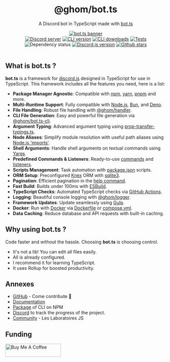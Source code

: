 <div align="center">
  <h1> @ghom/bot.ts </h1><p> A Discord bot in TypeScript made with <a href='https://ghom.gitbook.io/bot-ts/'>bot.ts</a> </p>
  <div class="banner">
    <a href="https://ghom.gitbook.io/bot-ts/">
      <img src="https://raw.githubusercontent.com/bot-ts/docs/master/.gitbook/assets/bot.ts-banner.png" alt="bot.ts banner"/>
    </a>
  </div>
  <div>
    <a href="https://discord.gg/3vC2XWK"><img src="https://img.shields.io/discord/507389389098188820?color=7289da&logo=discord&logoColor=white" alt="Discord server" /></a>
    <a href="https://www.npmjs.com/package/@ghom/bot.ts-cli"><img src="https://img.shields.io/npm/v/@ghom/bot.ts-cli.svg?maxAge=3600" alt="CLI version" /></a>
    <a href="https://www.npmjs.com/package/@ghom/bot.ts-cli"><img src="https://img.shields.io/npm/dm/@ghom/bot.ts-cli.svg?maxAge=3600" alt="CLI downloads" /></a>
    <a href="https://github.com/bot-ts/framework/actions/workflows/factory.yml"><img src="https://github.com/bot-ts/framework/actions/workflows/factory.yml/badge.svg?branch=master" alt="Tests" /></a>
    <img alt="Dependency status" src="https://img.shields.io/librariesio/github/bot-ts/framework">
    <a href="https://www.npmjs.com/package/discord.js"><img src="https://img.shields.io/npm/v/discord.js?label=discord.js" alt="Discord.js version" /></a>
    <a href="https://github.com/bot-ts/framework"><img alt="Github stars" src="https://img.shields.io/github/stars/bot-ts/framework?color=black&logo=github"></a>
  </div>
</div>

<br/>

## What is bot.ts ?

**bot.ts** is a framework for [discord.js](https://discord.js.org/#/) designed in TypeScript for use in TypeScript. This framework includes all the features you need, here is a list:

- **Package Manager Agnostic**: Compatible with [npm](https://www.npmjs.com), [yarn](https://yarnpkg.com), [pnpm](https://pnpm.io) and more.
- **Multi-Runtime Support**: Fully compatible with [Node.js](https://nodejs.org), [Bun](https://bun.sh), and [Deno](https://deno.land).
- **File Handling**: Robust file handling with [@ghom/handler](https://www.npmjs.com/package/@ghom/handler).
- **CLI File Generation**: Easy and powerful file generation via [@ghom/bot.ts-cli](https://www.npmjs.com/package/@ghom/bot.ts-cli).
- **Argument Typing**: Advanced argument typing using [prop-transfer-typings.ts](https://gist.github.com/GhomKrosmonaute/00da4eb3e8ac48a751602288fcf71835).
- **Node Aliases**: Simplify module resolution with useful path aliases using [Node.js 'imports'](https://nodejs.org/api/packages.html#packages_imports).
- **Shell Arguments**: Handle shell arguments on textual commands using [Yargs](http://yargs.js.org/).
- **Predefined Commands & Listeners**: Ready-to-use [commands](https://github.com/bot-ts/framework/blob/master/src/commands) and [listeners](https://github.com/bot-ts/framework/blob/master/src/listeners).
- **Scripts Management**: Task automation with [package.json](https://ghom.gitbook.io/bot-ts/command-line/overview) scripts.
- **ORM Setup**: Preconfigured [Knex](http://knexjs.org/) ORM with [sqlite3](https://www.npmjs.com/package/sqlite3).
- **Pagination**: Efficient pagination in the [help command](https://github.com/bot-ts/framework/blob/master/src/commands/help.native.ts#L34).
- **Fast Build**: Builds under 100ms with [ESBuild](https://esbuild.github.io).
- **TypeScript Checks**: Automated TypeScript checks via [GitHub Actions](https://github.com/bot-ts/framework/blob/master/.github/workflows/test.yml).
- **Logging**: Beautiful console logging with [@ghom/logger](https://www.npmjs.com/package/@ghom/logger).
- **Framework Updates**: Update seamlessly using [Gulp](https://gulpjs.com/).
- **Docker**: Run with [Docker](https://www.docker.com) via [Dockerfile](https://github.com/bot-ts/framework/blob/master/Dockerfile) or [compose.yml](https://github.com/bot-ts/framework/blob/master/compose.yml).
- **Data Caching**: Reduce database and API requests with built-in caching.

## Why using bot.ts ?

Code faster and without the hassle. Choosing **bot.ts** is choosing control.

* It's not a lib! You can edit all files easily.
* All is already configured.
* I recommend it for learning TypeScript.
* It uses Rollup for boosted productivity.

## Annexes

* [GitHub](https://github.com/bot-ts) - Come contribute 🩵
* [Documentation](https://ghom.gitbook.io/bot-ts/)
* [Package](https://www.npmjs.com/package/@ghom/bot.ts-cli) of CLI on NPM
* [Discord](https://discord.gg/kYxDWWQJ8q) to track the progress of the project.
* [Community](https://discord.gg/3vC2XWK) - Les Laboratoires JS

## Funding

<a href="https://www.buymeacoffee.com/ghom" target="_blank">
  <img src="https://cdn.buymeacoffee.com/buttons/default-orange.png" alt="Buy Me A Coffee" height="41" width="174">
</a>
